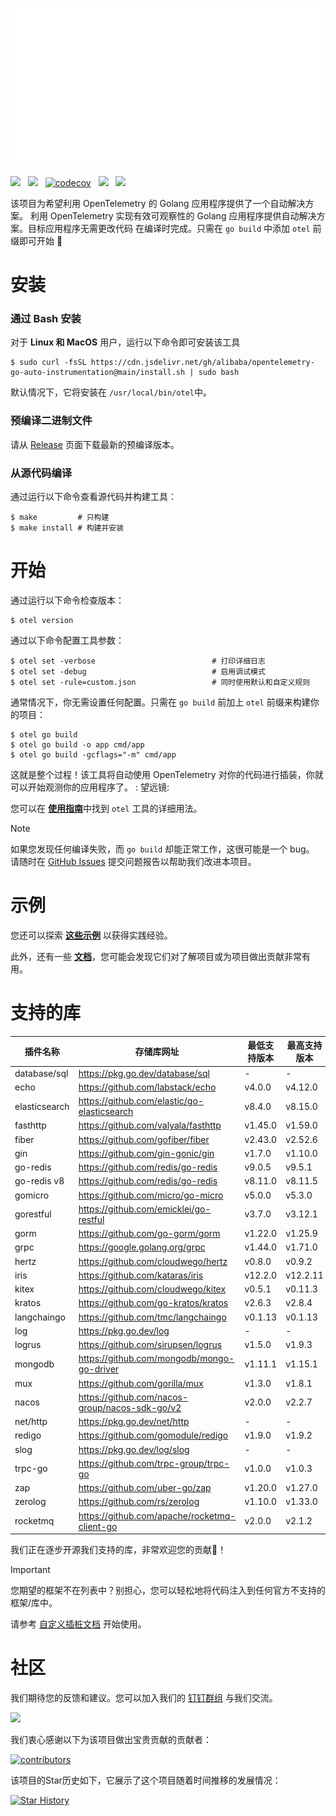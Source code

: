 ![](anim-logo.svg)

[![](https://shields.io/badge/Docs-English-blue?logo=Read%20The%20Docs)](./README.md) &nbsp;
[![](https://shields.io/badge/Readme-中文-blue?logo=Read%20The%20Docs)](./README_CN.md)  &nbsp;
[![codecov](https://codecov.io/gh/alibaba/opentelemetry-go-auto-instrumentation/branch/main/graph/badge.svg)](https://codecov.io/gh/alibaba/opentelemetry-go-auto-instrumentation)  &nbsp;
[![](https://shields.io/badge/Aliyun-Commercial-orange?logo=alibabacloud)](https://help.aliyun.com/zh/arms/application-monitoring/getting-started/monitoring-the-golang-applications) &nbsp;
[![](https://img.shields.io/badge/New-Adopter-orange?logo=githubsponsors)](https://github.com/alibaba/opentelemetry-go-auto-instrumentation/issues/225) &nbsp;

该项目为希望利用 OpenTelemetry 的 Golang 应用程序提供了一个自动解决方案。
利用 OpenTelemetry 实现有效可观察性的 Golang 应用程序提供自动解决方案。目标应用程序无需更改代码
在编译时完成。只需在 `go build` 中添加 `otel` 前缀即可开始 :rocket:

# 安装

### 通过 Bash 安装
对于 **Linux 和 MacOS** 用户，运行以下命令即可安装该工具
```console
$ sudo curl -fsSL https://cdn.jsdelivr.net/gh/alibaba/opentelemetry-go-auto-instrumentation@main/install.sh | sudo bash
```
默认情况下，它将安装在 `/usr/local/bin/otel`中。

### 预编译二进制文件

请从
[Release](https://github.com/alibaba/opentelemetry-go-auto-instrumentation/releases)
页面下载最新的预编译版本。

### 从源代码编译

通过运行以下命令查看源代码并构建工具：

```console
$ make         # 只构建
$ make install # 构建并安装
```

# 开始

通过运行以下命令检查版本：
```console
$ otel version
```

通过以下命令配置工具参数：
```console
$ otel set -verbose                          # 打印详细日志
$ otel set -debug                            # 启用调试模式
$ otel set -rule=custom.json                 # 同时使用默认和自定义规则
```

通常情况下，你无需设置任何配置。只需在 `go build` 前加上 `otel` 前缀来构建你的项目：

```console
$ otel go build
$ otel go build -o app cmd/app
$ otel go build -gcflags="-m" cmd/app
```

这就是整个过程！该工具将自动使用 OpenTelemetry 对你的代码进行插装，你就可以开始观测你的应用程序了。 : 望远镜:

您可以在 [**使用指南**](./usage.md)中找到 `otel` 工具的详细用法。

> [!NOTE] 
> 如果您发现任何编译失败，而 `go build` 却能正常工作，这很可能是一个 bug。
> 请随时在
> [GitHub Issues](https://github.com/alibaba/opentelemetry-go-auto-instrumentation/issues)
> 提交问题报告以帮助我们改进本项目。

# 示例

您还可以探索 [**这些示例**](../example/) 以获得实践经验。

此外，还有一些 [**文档**](./)，您可能会发现它们对了解项目或为项目做出贡献非常有用。

# 支持的库

| 插件名称          | 存储库网址                                          | 最低支持版本  | 最高支持版本   |
|---------------|------------------------------------------------|---------|----------|
| database/sql  | https://pkg.go.dev/database/sql                | -       | -        |
| echo          | https://github.com/labstack/echo               | v4.0.0  | v4.12.0  |
| elasticsearch | https://github.com/elastic/go-elasticsearch    | v8.4.0  | v8.15.0  |
| fasthttp      | https://github.com/valyala/fasthttp            | v1.45.0 | v1.59.0  |
| fiber         | https://github.com/gofiber/fiber               | v2.43.0 | v2.52.6  |
| gin           | https://github.com/gin-gonic/gin               | v1.7.0  | v1.10.0  |
| go-redis      | https://github.com/redis/go-redis              | v9.0.5  | v9.5.1   |
| go-redis v8   | https://github.com/redis/go-redis              | v8.11.0 | v8.11.5  |
| gomicro       | https://github.com/micro/go-micro              | v5.0.0  | v5.3.0   |
| gorestful     | https://github.com/emicklei/go-restful         | v3.7.0  | v3.12.1  |
| gorm          | https://github.com/go-gorm/gorm                | v1.22.0 | v1.25.9  |
| grpc          | https://google.golang.org/grpc                 | v1.44.0 | v1.71.0  |
| hertz         | https://github.com/cloudwego/hertz             | v0.8.0  | v0.9.2   |
| iris          | https://github.com/kataras/iris                | v12.2.0 | v12.2.11 |
| kitex         | https://github.com/cloudwego/kitex             | v0.5.1  | v0.11.3  |
| kratos        | https://github.com/go-kratos/kratos            | v2.6.3  | v2.8.4   |
| langchaingo   | https://github.com/tmc/langchaingo             | v0.1.13 | v0.1.13  |
| log           | https://pkg.go.dev/log                         | -       | -        |
| logrus        | https://github.com/sirupsen/logrus             | v1.5.0  | v1.9.3   |
| mongodb       | https://github.com/mongodb/mongo-go-driver     | v1.11.1 | v1.15.1  |
| mux           | https://github.com/gorilla/mux                 | v1.3.0  | v1.8.1   |
| nacos         | https://github.com/nacos-group/nacos-sdk-go/v2 | v2.0.0  | v2.2.7   |
| net/http      | https://pkg.go.dev/net/http                    | -       | -        |
| redigo        | https://github.com/gomodule/redigo             | v1.9.0  | v1.9.2   |
| slog          | https://pkg.go.dev/log/slog                    | -       | -        |
| trpc-go       | https://github.com/trpc-group/trpc-go          | v1.0.0  | v1.0.3   |
| zap           | https://github.com/uber-go/zap                 | v1.20.0 | v1.27.0  |
| zerolog       | https://github.com/rs/zerolog                  | v1.10.0 | v1.33.0  |
| rocketmq      | https://github.com/apache/rocketmq-client-go   | v2.0.0  | v2.1.2   |

我们正在逐步开源我们支持的库，非常欢迎您的贡献💖！

> [!IMPORTANT]
> 您期望的框架不在列表中？别担心，您可以轻松地将代码注入到任何官方不支持的框架/库中。
>
> 请参考 [自定义插桩文档](./how-to-add-a-new-rule.md) 开始使用。

# 社区

我们期待您的反馈和建议。您可以加入我们的 [钉钉群组](https://qr.dingtalk.com/action/joingroup?code=v1,k1,GyDX5fUTYnJ0En8MrVbHBYTGUcPXJ/NdsmLODGibd0w=&_dt_no_comment=1&origin=11? )
与我们交流。

<img src="dingtalk.png" height="200">

我们衷心感谢以下为该项目做出宝贵贡献的贡献者：

<a href="https://github.com/alibaba/opentelemetry-go-auto-instrumentation/graphs/contributors">
  <img alt="contributors" src="https://contrib.rocks/image?repo=alibaba/opentelemetry-go-auto-instrumentation" height="100"/>
</a>

该项目的Star历史如下，它展示了这个项目随着时间推移的发展情况：

[![Star History](https://api.star-history.com/svg?repos=alibaba/opentelemetry-go-auto-instrumentation&type=Date)](https://star-history.com/#alibaba/opentelemetry-go-auto-instrumentation&Date)